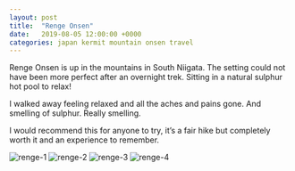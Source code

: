 ```yaml
---
layout: post
title:  "Renge Onsen"
date:   2019-08-05 12:00:00 +0000
categories: japan kermit mountain onsen travel
---
```


Renge Onsen is up in the mountains in South Niigata. The setting could not have been more perfect after an overnight trek. Sitting in a natural sulphur hot pool to relax!

I walked away feeling relaxed and all the aches and pains gone. And smelling of sulphur. Really smelling.

I would recommend this for anyone to try, it’s a fair hike but completely worth it and an experience to remember.

![renge-1](https://sa220030efa07d.blob.core.windows.net/images/2019/08/05/renge-1.jpg)
![renge-2](https://sa220030efa07d.blob.core.windows.net/images/2019/08/05/renge-2.jpg)
![renge-3](https://sa220030efa07d.blob.core.windows.net/images/2019/08/05/renge-3.jpg)
![renge-4](https://sa220030efa07d.blob.core.windows.net/images/2019/08/05/renge-4.jpg)